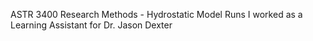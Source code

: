 ASTR 3400 Research Methods - Hydrostatic Model Runs
I worked as a Learning Assistant for Dr. Jason Dexter
